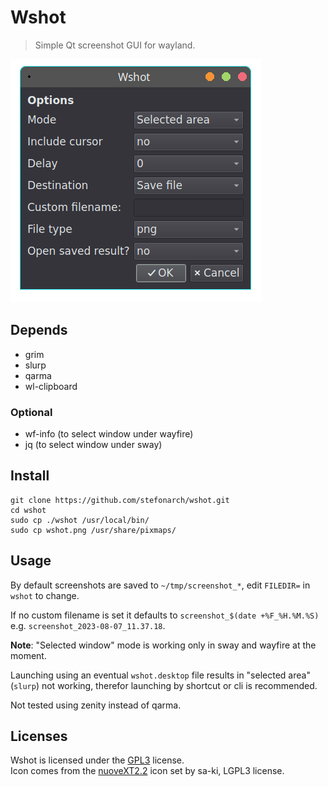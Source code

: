 # Wshot

>Simple Qt screenshot GUI for wayland.

![Image of wshot](wshot1.png)

## Depends

* grim
* slurp
* qarma
* wl-clipboard

### Optional

* wf-info (to select window under wayfire)
* jq (to select window under sway)

## Install

```
git clone https://github.com/stefonarch/wshot.git
cd wshot
sudo cp ./wshot /usr/local/bin/
sudo cp wshot.png /usr/share/pixmaps/
```

## Usage

By default screenshots are saved to `~/tmp/screenshot_*`, edit `FILEDIR=` in `wshot` to change.

If no custom filename is set it defaults to `screenshot_$(date +%F_%H.%M.%S)` e.g. `screenshot_2023-08-07_11.37.18`.

**Note**: "Selected window" mode is working only in sway and wayfire at the moment.

Launching using an eventual `wshot.desktop` file results in "selected area" (`slurp`) not working, therefor launching by shortcut or cli is recommended.

Not tested using zenity instead of qarma.

## Licenses

Wshot is licensed under the [GPL3](COPYING) license. <br/>
Icon comes from the [nuoveXT2.2](https://www.deviantart.com/sa-ki/art/nuoveXT-2-53518454) icon set by sa-ki, LGPL3 license.
